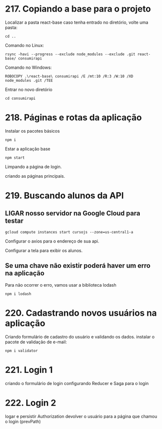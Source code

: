 # 217. Copiando a base para o projeto

Localizar a pasta react-base
caso tenha entrado no diretório, volte uma pasta:

`cd ..`

Comando no Linux:

`rsync -havi --progress --exclude node_modules --exclude .git react-base/ consumirapi`

Comando no Windows:

`ROBOCOPY .\react-base\ consumirapi /E /mt:10 /R:3 /W:10 /XD node_modules .git /TEE`

Entrar no novo diretório

`cd consumirapi`

# 218. Páginas e rotas da aplicação

Instalar os pacotes básicos

`npm i`

Estar a aplicação base

`npm start`

Limpando a página de login.

criando as páginas principais.

# 219. Buscando alunos da API

## LIGAR nosso servidor na Google Cloud para testar
`gcloud compute instances start cursojs --zone=us-central1-a`

Configurar o axios para o endereço de sua api.

Configurar a tela para exibir os alunos.

## Se uma chave não existir poderá haver um erro na aplicação
Para não ocorrer o erro, vamos usar a biblioteca lodash

`npm i lodash`

# 220. Cadastrando novos usuários na aplicação
Criando formulário de cadastro do usuário e validando os dados.
instalar o pacote de validação de e-mail:

`npm i validator`

# 221. Login 1
criando o formulário de login
configurando Reducer e Saga para o login

# 222. Login 2
logar e persistir Authorization
devolver o usuário para a página que chamou o login (prevPath)
